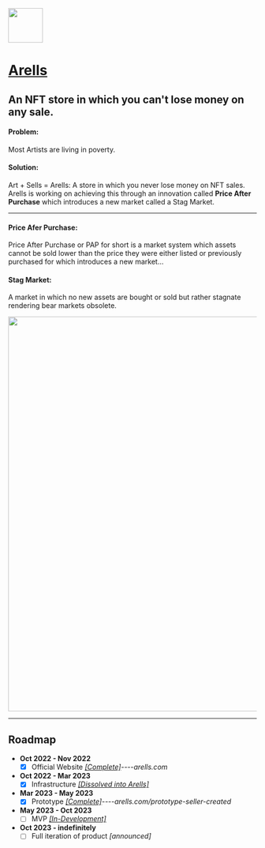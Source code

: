 <img src="https://github.com/Ecare-Exchange/Arells/blob/main/Art/General/Arells-Icon-Ebony.png" width="70px"> 

# [Arells](https://arells.com)
## An NFT store in which you can't lose money on any sale.

#### Problem:
Most Artists are living in poverty.

#### Solution:
Art + Sells = Arells: A store in which you never lose money on NFT sales. Arells is working on achieving this through an innovation called **Price After Purchase** which introduces a new market called a Stag Market.

_______________________________________________________________________

#### Price Afer Purchase:
Price After Purchase or PAP for short is a market system which assets cannot be sold lower than the price they were either listed or previously purchased for which introduces a new market...

#### Stag Market:
A market in which no new assets are bought or sold but rather stagnate rendering bear markets obsolete.

<img src="https://github.com/Ecare-Exchange/Arells/blob/main/Art/Marketing/BeforeandAfterArells.jpg" width="800px"> 

_______________________________________________________________________

## Roadmap

- **Oct 2022 - Nov 2022**
  - [X] Official Website *[[Complete]](https://arells.com)*----*arells.com* 

- **Oct 2022 - Mar 2023**
   - [X] Infrastructure *[[Dissolved into Arells]](https://github.com/Ecare-Exchange/infrastructure)*

- **Mar 2023 - May 2023**
  - [X] Prototype *[[Complete]](https://arells.com/prototype-seller-created)*----*arells.com/prototype-seller-created*

- **May 2023 - Oct 2023**
  - [ ] MVP *[[In-Development]](https://github.com/Art-Sells/Arells/tree/main/Apps/Web/ArellsWebApp)*

- **Oct 2023 - indefinitely**
  - [ ] Full iteration of product *[announced]*
